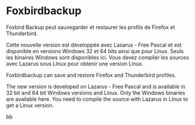 # Foxbirdbackup

Foxbird Backup peut sauvegarder et restaurer les profils de Firefox et Thunderbird. 

Cette nouvelle version est développée avec Lasarus - Free Pascal et est disponible en versions Windows 32 et 64 bits ainsi que pour Linux.
Seuls les binaires Windows sont disponibles ici. Vous devez compiler les sources avec Lazarus sous LInux pour obtenir une version Linux.

Foxbirdbackup can save and restore Firefox and Thunderbird profiles.

The new version is developed on Lazarus - Free Pascal and is available in 32 bit and 64 bit Windows versions and Linux.
Only the Windows binaries are available here. You need to compile the source with Lazarus in LInux to get a Linux version.

bb
